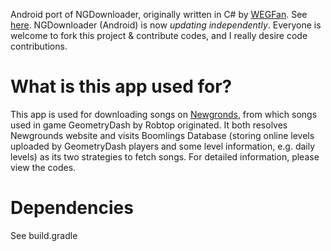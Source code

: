 Android port of NGDownloader, originally written in C# by [WEGFan](https://github.com/WEGFan). See [here](https://github.com/WEGFan/NewgroundsSongDownloader).
NGDownloader (Android) is now *updating independently*. Everyone is welcome to fork this project & contribute codes, and I really desire code contributions.

# What is this app used for?

This app is used for downloading songs on [Newgronds](http://newgrounds.com), from which songs used in game GeometryDash by Robtop originated.
It both resolves Newgrounds website and visits Boomlings Database (storing online levels uploaded by GeometryDash players and some level information, e.g. daily levels) as its two strategies to fetch songs.
For detailed information, please view the codes.

# Dependencies

See build.gradle
